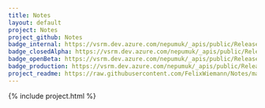 ```yaml
---
title: Notes
layout: default
project: Notes
project_github: Notes
badge_internal: https://vsrm.dev.azure.com/nepumuk/_apis/public/Release/badge/fc6ccba4-8386-419e-9c74-161bf2e2c681/1/1
badge_closedAlpha: https://vsrm.dev.azure.com/nepumuk/_apis/public/Release/badge/fc6ccba4-8386-419e-9c74-161bf2e2c681/1/8
badge_openBeta: https://vsrm.dev.azure.com/nepumuk/_apis/public/Release/badge/fc6ccba4-8386-419e-9c74-161bf2e2c681/1/9
badge_production: https://vsrm.dev.azure.com/nepumuk/_apis/public/Release/badge/fc6ccba4-8386-419e-9c74-161bf2e2c681/1/10
project_readme: https://raw.githubusercontent.com/FelixWiemann/Notes/master/README.md
---
```


{% include project.html %}